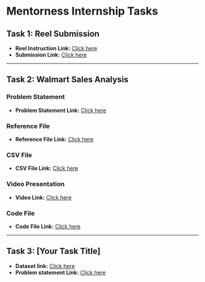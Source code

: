 
# Mentorness Internship Tasks

## Task 1: Reel Submission
- **Reel Instruction Link:** [Click here](https://drive.google.com/drive/u/0/folders/1k1K6s0GctwPT7ByV5A7cFXfNXWtBkh2j)
- **Submission Link:** [Click here](https://drive.google.com/file/d/1kcSUd3xaSIaF1Ptp0Gwcgbqhn3vaLjkE/view?usp=sharing)

---

## Task 2: Walmart Sales Analysis

### Problem Statement
- **Problem Statement Link:** [Click here](https://drive.google.com/file/d/10WVdh3VW4_ygYYAhMDw3kAhdk8VDlT3U/view?usp=drive_link)

### Reference File
- **Reference File Link:** [Click here](https://drive.google.com/file/d/1S2l2SAqmUTagPXLYn6GMCVVusGgNhaDP/view?usp=drive_link)

### CSV File
- **CSV File Link:** [Click here](https://drive.google.com/file/d/1WH1CPxD2t3BAeIjCloptL_pw8msGjv8t/view?usp=drive_link)

### Video Presentation
- **Video Link:** [Click here](https://drive.google.com/file/d/1vFYzNq1m1HFfeECTDzsUXjdUxLaG22z7/view?usp=sharing)

### Code File
- **Code File Link:** [Click here](https://drive.google.com/file/d/1IOFLxBxl9qUGBobK1oAl8VEmBmim8Dc1/view?usp=drive_link)

---

## Task 3: [Your Task Title]
- **Dataset link:** [Click here](https://drive.google.com/drive/folders/1Pn72nkyMMH1nE1i6aj2AkapP50JHpUYk?usp=drive_link)
- **Problem statement Link:** [Click here](https://drive.google.com/file/d/1NF98UMgO7pPuZL7jv75XVAljS4IGpB3E/view?usp=drive_link)

